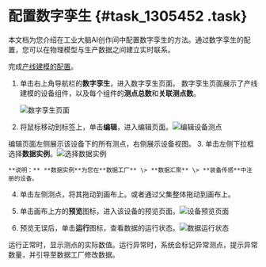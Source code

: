 # 配置数字孪生 {#task_1305452 .task}

本文档为您介绍在工业大脑AI创作间中配置数字孪生的方法。通过数字孪生的配置，您可以在物理模型与生产数据之间建立实时联系。

完成[产线建模的配置](cn.zh-CN/快速开始-行业顾问/AI创作间/配置产线建模.md#)。

1.  单击右上角导航栏的**数字孪生**，进入数字孪生页面。 数字孪生页面展示了产线建模的设备组件，以及每个组件的**测点总数**和**关联测点数**。

    ![数字孪生页面](http://static-aliyun-doc.oss-cn-hangzhou.aliyuncs.com/assets/img/1040173/156706450452441_zh-CN.png)

2.  将鼠标移动到标签上，单击**编辑**，进入编辑页面。![编辑设备测点](http://static-aliyun-doc.oss-cn-hangzhou.aliyuncs.com/assets/img/1040173/156706450552442_zh-CN.png)

 编辑页面左侧展示该设备下的所有测点，右侧展示设备视图。
3.  单击左侧下拉框选择**数据实例**。![选择数据实例](http://static-aliyun-doc.oss-cn-hangzhou.aliyuncs.com/assets/img/1040173/156706450552443_zh-CN.png)

 

    **说明：** **数据实例**为您在**数据工厂** \> **数据汇聚** \> **装备传感**中注册的设备。

4.  单击左侧测点，将其拖动到画布上。或者通过父集整体拖动到画布上。
5.  单击画布上方的**预览**图标，进入该设备的预览页面。![设备预览页面](http://static-aliyun-doc.oss-cn-hangzhou.aliyuncs.com/assets/img/1040173/156706450652444_zh-CN.png)


6.  预览无误后，单击**运行**图标，查看数据的运行状态。![数据运行状态](http://static-aliyun-doc.oss-cn-hangzhou.aliyuncs.com/assets/img/1040173/156706450752445_zh-CN.png)

 运行正常时，显示测点的实际数值。运行异常时，系统会标记异常测点，提示异常数量，并引导至数据工厂修改数据。

